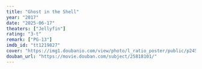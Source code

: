 ```yaml
---
title: "Ghost in the Shell"
year: "2017"
date: "2025-06-17"
theaters: ["Jellyfin"]
rating: "3-t"
remark: ["PG-13"]
imdb_id: "tt1219827"
cover: "https://img1.doubanio.com/view/photo/l_ratio_poster/public/p2453176400.jpg"
douban_url: "https://movie.douban.com/subject/25818101/"
---
```

